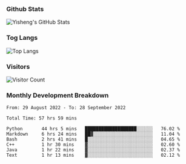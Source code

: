 ### Github Stats
![Yisheng's GitHub Stats](https://github-readme-stats.vercel.app/api?username=gongyisheng&count_private=true&show_icons=true)
### Tog Langs
![Top Langs](https://github-readme-stats.vercel.app/api/top-langs/?username=gongyisheng&layout=compact)
### Visitors
![Visitor Count](https://profile-counter.glitch.me/gongyisheng/count.svg)
### Monthly Development Breakdown
<!--START_SECTION:waka-->

```text
From: 29 August 2022 - To: 28 September 2022

Total Time: 57 hrs 59 mins

Python       44 hrs 5 mins   ███████████████████░░░░░░   76.02 %
Markdown     6 hrs 24 mins   ██▓░░░░░░░░░░░░░░░░░░░░░░   11.04 %
Bash         2 hrs 41 mins   █░░░░░░░░░░░░░░░░░░░░░░░░   04.65 %
C++          1 hr 30 mins    ▓░░░░░░░░░░░░░░░░░░░░░░░░   02.60 %
Java         1 hr 22 mins    ▓░░░░░░░░░░░░░░░░░░░░░░░░   02.37 %
Text         1 hr 13 mins    ▓░░░░░░░░░░░░░░░░░░░░░░░░   02.12 %
```

<!--END_SECTION:waka-->
